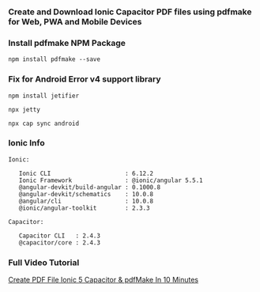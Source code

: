 ### Create and Download Ionic Capacitor PDF files using pdfmake for Web, PWA and Mobile Devices

### Install pdfmake NPM Package

```
npm install pdfmake --save
```

### Fix for Android Error v4 support library

```
npm install jetifier

npx jetty

npx cap sync android
```

### Ionic Info
```
Ionic:

   Ionic CLI                     : 6.12.2 
   Ionic Framework               : @ionic/angular 5.5.1
   @angular-devkit/build-angular : 0.1000.8
   @angular-devkit/schematics    : 10.0.8
   @angular/cli                  : 10.0.8
   @ionic/angular-toolkit        : 2.3.3

Capacitor:

   Capacitor CLI   : 2.4.3
   @capacitor/core : 2.4.3
```

### Full Video Tutorial
[Create PDF File Ionic 5 Capacitor & pdfMake In 10 Minutes](https://youtu.be/PLeLzsMtI3g)

